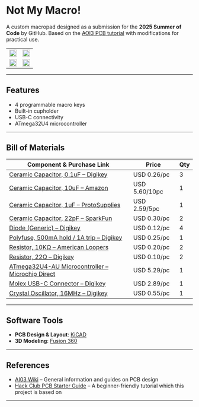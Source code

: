 # Not My Macro!

A custom macropad designed as a submission for the **2025 Summer of Code** by GitHub.
Based on the [AOI3 PCB tutorial](https://wiki.ai03.com/) with modifications for practical use.
<table style="width:100%">
  <tr>
    <td><img src="https://github.com/user-attachments/assets/70d60e1e-084c-4ec8-b9ac-4191732f06f3" style="width:100%"/></td>
    <td><img src="https://github.com/user-attachments/assets/33e1658c-5cd4-4ae0-9914-e20aa1212a2c" style="width:100%"/></td>
  </tr>
  <tr>
    <td><img src="https://github.com/user-attachments/assets/58d568cb-d1a2-4755-858f-12239f4b8423" style="width:100%"/></td>
    <td><img src="https://github.com/user-attachments/assets/15b70c0e-1709-4629-8d7e-7778ad0cc873" style="width:100%"/></td>
  </tr>
</table>



---

## Features

* 4 programmable macro keys
* Built-in cupholder
* USB-C connectivity
* ATmega32U4 microcontroller

---

## Bill of Materials

| Component & Purchase Link                                                                                                                              | Price         | Qty |
| ------------------------------------------------------------------------------------------------------------------------------------------------------ | ------------- | --- |
| [Ceramic Capacitor, 0.1uF – Digikey](https://www.digikey.com/en/products/detail/vishay-beyschlag-draloric-bc-components/A104M15X7RF5TAA/8557379?gQT=1) | USD 0.26/pc   | 3   |
| [Ceramic Capacitor, 10uF – Amazon](https://www.amazon.com/Aexit-Multilayer-Monolithic-Capacitor-5456c966187e7c71b2b5cbe40b731e4a/dp/B0838L95ZQ?gQT=1)  | USD 5.60/10pc | 1   |
| [Ceramic Capacitor, 1uF – ProtoSupplies](https://protosupplies.com/product/capacitor-ceramic-multilayer-1uf-50v/?gQT=1)                                | USD 2.59/5pc  | 1   |
| [Ceramic Capacitor, 22pF – SparkFun](https://www.sparkfun.com/capacitor-ceramic-22pf.html?gQT=1)                                                       | USD 0.30/pc   | 2   |
| [Diode (Generic) – Digikey](https://www.digikey.com/en/products/detail/micro-commercial-co/1N4148W-TP/717311)                                          | USD 0.12/pc   | 4   |
| [Polyfuse, 500mA hold / 1A trip – Digikey](https://www.digikey.com/en/products/detail/bel-fuse-inc/0ZCJ0050AF2E/4156312)                               | USD 0.25/pc   | 1   |
| [Resistor, 10KΩ – American Loopers](https://www.americanloopers.com/products/resistor-10k-ohm?variant=41187979788393&country=US&currency=USD&gQT=1)    | USD 0.20/pc   | 2   |
| [Resistor, 22Ω – Digikey](https://www.digikey.com/en/products/detail/yageo/MF0207FRE52-22R/13921856?gQT=1)                                             | USD 0.10/pc   | 2   |
| [ATmega32U4-AU Microcontroller – Microchip Direct](https://www.microchipdirect.com/product/ATMEGA32U4-AU)                                              | USD 5.29/pc   | 1   |
| [Molex USB-C Connector – Digikey](https://www.digikey.com/en/products/detail/molex/2047110001/10440494?gQT=1)                                          | USD 2.89/pc   | 1   |
| [Crystal Oscillator, 16MHz – Digikey](https://www.digikey.com/en/products/detail/CX3225SB16000D0GZJC1/1253-1698-1-ND/5995245?itemSeq=264931473)        | USD 0.55/pc   | 1   |

---

## Software Tools

* **PCB Design & Layout**: [KiCAD](https://www.kicad.org/)
* **3D Modeling**: [Fusion 360](https://www.autodesk.com/products/fusion-360/overview)

---

## References

* [AI03 Wiki](https://wiki.ai03.com/) – General information and guides on PCB design
* [Hack Club PCB Starter Guide](https://hackpad.hackclub.com/) – A beginner-friendly tutorial which this project is based on
---
